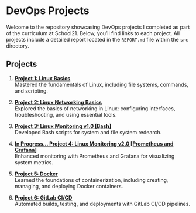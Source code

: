 # DevOps Projects

Welcome to the repository showcasing DevOps projects I completed as part of the curriculum at School21. Below, you’ll find links to each project. All projects include a detailed report located in the `REPORT.md` file within the `src` directory.

## Projects

1. [**Project 1: Linux Basics**](./Linux_Basics/src/REPORT.md)  
   Mastered the fundamentals of Linux, including file systems, commands, and scripting.

2. [**Project 2: Linux Networking Basics**](./Linux_Networking_Basics/src/REPORT.md)  
   Explored the basics of networking in Linux: configuring interfaces, troubleshooting, and using essential tools.

3. [**Project 3: Linux Monitoring v1.0 [Bash]**](./Linux_Monitoring_v1/src/REPORT.md)  
   Developed Bash scripts for system and file system redearch.

4. [**In Progress... Project 4: Linux Monitoring v2.0 [Prometheus and Grafana]**](./Linux_Monitoring_v2/src/REPORT.md)  
   Enhanced monitoring with Prometheus and Grafana for visualizing system metrics.

5. [**Project 5: Docker**](./Docker/src/REPORT.md)  
   Learned the foundations of containerization, including creating, managing, and deploying Docker containers.

6. [**Project 6: GitLab CI/CD**](./CI_CD/src/REPORT.md)  
   Automated builds, testing, and deployments with GitLab CI/CD pipelines.
